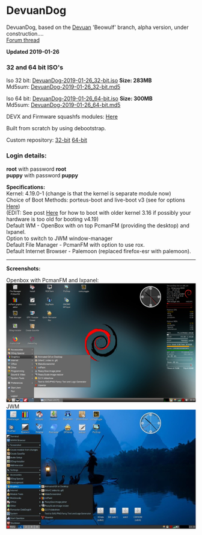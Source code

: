 # DevuanDog
DevuanDog, based on the [Devuan](https://devuan.org/) 'Beowulf' branch, alpha version, under construction....   
[Forum thread](http://murga-linux.com/puppy/viewtopic.php?t=115124)   

**Updated 2019-01-26**

### 32 and 64 bit ISO's    
  
Iso 32 bit: [DevuanDog-2019-01-26_32-bit.iso](https://github.com/DebianDog/DevuanDog/releases/download/v1.0/DevuanDog-2019-01-26_32-bit.iso) **Size: 283MB**          
Md5sum: [DevuanDog-2019-01-26_32-bit.md5](https://github.com/DebianDog/DevuanDog/releases/download/v1.0/DevuanDog-2019-01-26_32-bit.md5)      

Iso 64 bit: [DevuanDog-2019-01-26_64-bit.iso](https://github.com/DebianDog/DevuanDog/releases/download/v1.0/DevuanDog-2019-01-26_64-bit.iso) **Size: 300MB**              
Md5sum: [DevuanDog-2019-01-26_64-bit.md5](https://github.com/DebianDog/DevuanDog/releases/download/v1.0/DevuanDog-2019-01-26_64-bit.md5)      

DEVX and Firmware squashfs modules: [Here](https://github.com/DebianDog/DevuanDog/releases/tag/v1.1)         

Built from scratch by using debootstrap.     

Custom repository: [32-bit](https://fred181.gitlab.io/devuandog/i386/Packages/) [64-bit](https://fred181.gitlab.io/devuandog/amd64/Packages/)   

### Login details:
**root** with password **root**    
**puppy** with password **puppy**

**Specifications:**          
Kernel: 4.19.0-1 (change is that the kernel is separate module now)         
Choice of Boot Methods: porteus-boot and live-boot v3 (see for options [Here](https://github.com/DebianDog/DevuanDog/raw/master/Examples-boot-codes.txt))  
(EDIT: See post [Here](http://murga-linux.com/puppy/viewtopic.php?p=1015160#1015160) for how to boot with older kernel 3.16 if possibly your hardware is too old for booting v4.19)  
Default WM - OpenBox with on top PcmanFM (providing the desktop) and lxpanel.     
Option to switch to JWM window-manager                  
Default File Manager - PcmanFM with option to use rox.        
Default Internet Browser - Palemoon (replaced firefox-esr with palemoon).  

---      
 
**Screenshots:**  
    
Openbox with PcmanFM and lxpanel:  
![SCREENSHOT](https://github.com/DebianDog/DevuanDog/raw/master/DevuanDog-Openbox.png)      
JWM     
![SCREENSHOT](https://github.com/DebianDog/DevuanDog/raw/master/Devuandog-JWM.jpg) 

